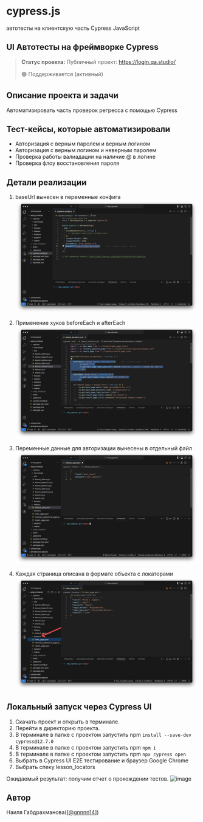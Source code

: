 # cypress.js
автотесты на клиентскую часть Cypress JavaScript
<h2>UI Автотесты на фреймворке Cypress</h2>

> **Статус проекта:**
> Публичный проект: https://login.qa.studio/
> 
> 🟢 Поддерживается (активный) 

## Описание проекта и задачи
Автоматизировать часть проверок регресса с помощью Cypress

## Тест-кейсы, которые автоматизировали
* Авторизация с верным паролем и верным логином
* Авторизация c верным логином и неверным паролем
* Проверка работы валиадации на наличие @ в логине
* Проверка флоу восстановления пароля

## Детали реализации

1. baseUrl вынесен в переменные конфига
![image](https://github.com/Naila861/cypress.js/blob/main/baseUrl.png)

3. Применение хуков beforeEach и afterEach
![image](https://github.com/Naila861/cypress.js/blob/main/hooks.png)

4. Переменные данные для авторизации вынесены в отдельный файл
![image](https://github.com/Naila861/cypress.js/blob/main/user_data.png)

5. Каждая страница описана в формате объекта с локаторами
![image](https://github.com/Naila861/cypress.js/blob/main/locators.png)


## Локальный запуск через Cypress UI
1. Скачать проект и открыть в терминале.
2. Перейти в директорию проекта.
3. В терминале в папке с проектом запустить npm `install --save-dev cypress@12.7.0`
4. В терминале в папке с проектом запустить npm `npm i`
5. В терминале в папке с проектом запустить npm `npx cypress open`
6. Выбрать в Cypress UI E2E тестирование и браузер Google Chrome
7. Выбрать спеку lesson_locators

Ожидаемый результат: получим отчет о прохождении тестов.
![image](https://raw.githubusercontent.com/German-D/new_cypress/main/static/Cypress_UI.png)


## Автор

Наиля Габдрахманова([[@gnnnn14](https://t.me/gnnnn14)])
